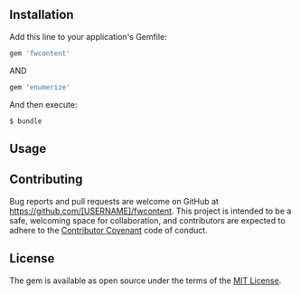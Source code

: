 ## Installation

Add this line to your application's Gemfile:

```ruby
gem 'fwcontent'
```
AND 

```ruby
gem 'enumerize'
```

And then execute:

    $ bundle

## Usage




## Contributing

Bug reports and pull requests are welcome on GitHub at https://github.com/[USERNAME]/fwcontent. This project is intended to be a safe, welcoming space for collaboration, and contributors are expected to adhere to the [Contributor Covenant](contributor-covenant.org) code of conduct.


## License

The gem is available as open source under the terms of the [MIT License](http://opensource.org/licenses/MIT).

